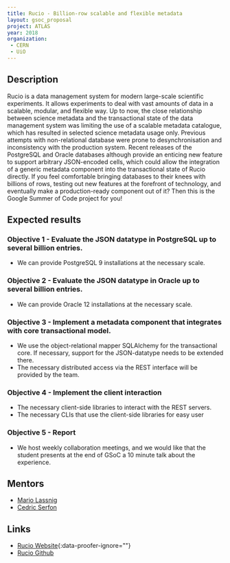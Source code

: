 ```yaml
---
title: Rucio - Billion-row scalable and flexible metadata
layout: gsoc_proposal
project: ATLAS
year: 2018
organization:
 - CERN
 - UiO
---
```


## Description

Rucio is a data management system for modern large-scale scientific experiments. It allows experiments to deal with vast amounts of data in a scalable, modular, and flexible way. Up to now, the close relationship between science metadata and the transactional state of the data management system was limiting the use of a scalable metadata catalogue, which has resulted in selected science metadata usage only. Previous attempts with non-relational database were prone to desynchronisation and inconsistency with the production system. Recent releases of the PostgreSQL and Oracle databases although provide an enticing new feature to support arbitrary JSON-encoded cells, which could allow the integration of a generic metadata component into the transactional state of Rucio directly. If you feel comfortable bringing databases to their knees with billions of rows, testing out new features at the forefront of technology, and eventually make a production-ready component out of it? Then this is the Google Summer of Code project for you!

## Expected results

### Objective 1 - Evaluate the JSON datatype in PostgreSQL up to several billion entries.

- We can provide PostgreSQL 9 installations at the necessary scale.

### Objective 2 - Evaluate the JSON datatype in Oracle  up to several billion entries.

- We can provide Oracle 12 installations at the necessary scale.

### Objective 3 - Implement a metadata component that integrates with core transactional model.

- We use the object-relational mapper SQLAlchemy for the transactional core. If necessary, support for the JSON-datatype needs to be extended there.
- The necessary distributed access via the REST interface will be provided by the team.

### Objective 4 - Implement the client interaction

- The necessary client-side libraries to interact with the REST servers.
- The necessary CLIs that use the client-side libraries for easy user

### Objective 5 - Report

- We host weekly collaboration meetings, and we would like that the student presents at the end of GSoC a 10 minute talk about the experience.

## Mentors

- [Mario Lassnig](mailto:Mario.Lassnig@cern.ch)
- [Cedric Serfon](mailto:Cedric.Serfon@cern.ch)

## Links

- [Rucio Website](https://rucio.cern.ch){:data-proofer-ignore=""}
- [Rucio Github](https://github.com/rucio/rucio)
